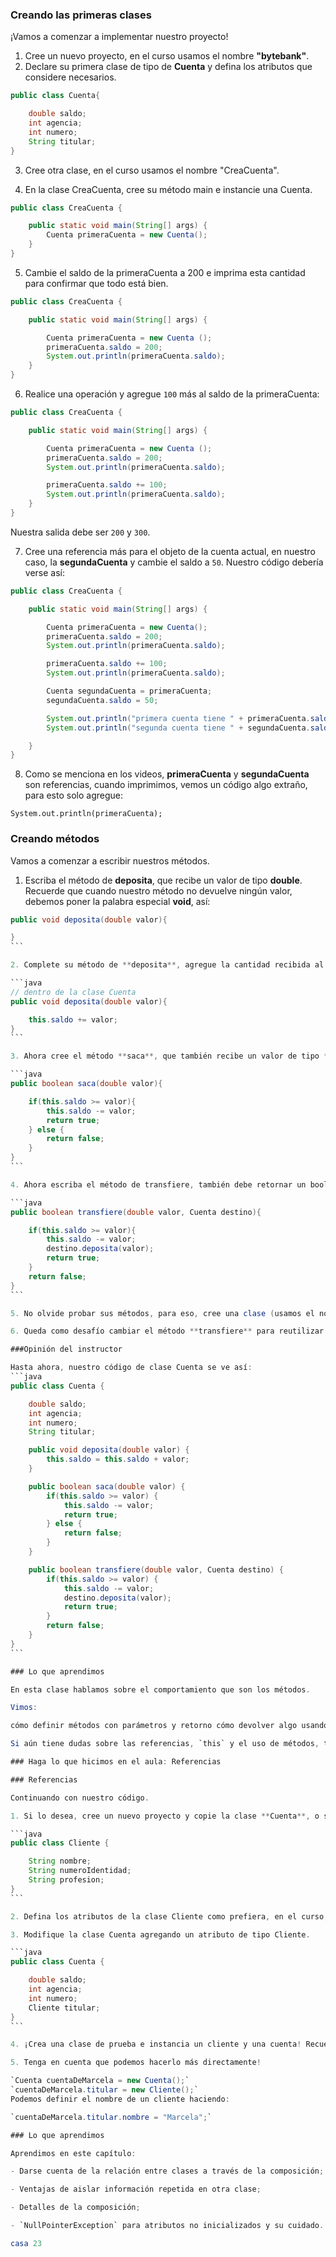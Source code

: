### Creando las primeras clases

¡Vamos a comenzar a implementar nuestro proyecto!

1. Cree un nuevo proyecto, en el curso usamos el nombre **"bytebank"**.
2. Declare su primera clase de tipo de **Cuenta** y defina los atributos que considere necesarios.

```java
public class Cuenta{

    double saldo;
    int agencia;
    int numero;
    String titular;
}
```

3. Cree otra clase, en el curso usamos el nombre "CreaCuenta".

4. En la clase CreaCuenta, cree su método main e instancie una Cuenta.

```java
public class CreaCuenta {

    public static void main(String[] args) {
        Cuenta primeraCuenta = new Cuenta();
    }
}
```
5. Cambie el saldo de la primeraCuenta a 200 e imprima esta cantidad para confirmar que todo está bien.

```java
public class CreaCuenta {

    public static void main(String[] args) {

        Cuenta primeraCuenta = new Cuenta ();
        primeraCuenta.saldo = 200;
        System.out.println(primeraCuenta.saldo);
    }
}
```

6. Realice una operación y agregue `100` más al saldo de la primeraCuenta:

```java
public class CreaCuenta {

    public static void main(String[] args) {

        Cuenta primeraCuenta = new Cuenta ();
        primeraCuenta.saldo = 200;
        System.out.println(primeraCuenta.saldo);

        primeraCuenta.saldo += 100;
        System.out.println(primeraCuenta.saldo);
    }
}
```

Nuestra salida debe ser `200` y `300`.

7. Cree una referencia más para el objeto de la cuenta actual, en nuestro caso, la **segundaCuenta** y cambie el saldo a `50`. Nuestro código debería verse así:

```java
public class CreaCuenta {

    public static void main(String[] args) {

        Cuenta primeraCuenta = new Cuenta();
        primeraCuenta.saldo = 200;
        System.out.println(primeraCuenta.saldo);

        primeraCuenta.saldo += 100;
        System.out.println(primeraCuenta.saldo);

        Cuenta segundaCuenta = primeraCuenta;
        segundaCuenta.saldo = 50;

        System.out.println("primera cuenta tiene " + primeraCuenta.saldo);
        System.out.println("segunda cuenta tiene " + segundaCuenta.saldo);

    }
}
```

8. Como se menciona en los videos, **primeraCuenta** y **segundaCuenta** son referencias, cuando imprimimos, vemos un código algo extraño, para esto solo agregue:

`System.out.println(primeraCuenta);`

### Creando métodos

Vamos a comenzar a escribir nuestros métodos.

1. Escriba el método de **deposita**, que recibe un valor de tipo **double**. Recuerde que cuando nuestro método no devuelve ningún valor, debemos poner la palabra especial **void**, así:

````java
public void deposita(double valor){

}
```

2. Complete su método de **deposita**, agregue la cantidad recibida al saldo de su cuenta, no olvide usar **this**.

```java
// dentro de la clase Cuenta
public void deposita(double valor){

    this.saldo += valor;
}
```

3. Ahora cree el método **saca**, que también recibe un valor de tipo **double**, en este caso, nuestro método debe retornar un valor **boolean**, así que no olvide el **return**.

```java
public boolean saca(double valor){

    if(this.saldo >= valor){
        this.saldo -= valor;
        return true;
    } else {
        return false;
    }
}
```

4. Ahora escriba el método de transfiere, también debe retornar un booleano, pero ahora recibirá una **Cuenta** que será el destino y la cantidad que se transferirá.

```java
public boolean transfiere(double valor, Cuenta destino){

    if(this.saldo >= valor){
        this.saldo -= valor;
        destino.deposita(valor);    
        return true;
    }
    return false;
}
```

5. No olvide probar sus métodos, para eso, cree una clase (usamos el nombre T**estMetodos**) y escriba el **main**, ¡vea si todo funciona!

6. Queda como desafío cambiar el método **transfiere** para reutilizar nuestro código implementado en **saca** para simplificar el código.

###Opinión del instructor

Hasta ahora, nuestro código de clase Cuenta se ve así:
```java
public class Cuenta {

    double saldo;
    int agencia;
    int numero;
    String titular;

    public void deposita(double valor) {
        this.saldo = this.saldo + valor;
    }

    public boolean saca(double valor) {
        if(this.saldo >= valor) {
            this.saldo -= valor;
            return true;
        } else {
            return false;
        }
    }

    public boolean transfiere(double valor, Cuenta destino) {
        if(this.saldo >= valor) {
            this.saldo -= valor;
            destino.deposita(valor);
            return true;
        }
        return false;
    }
}
```

### Lo que aprendimos

En esta clase hablamos sobre el comportamiento que son los métodos.

Vimos:

cómo definir métodos con parámetros y retorno cómo devolver algo usando la palabra clave `return` cómo usar la referencia `this` para acceder a un atributo que podemos pasar una referencia como parámetro de método los métodos se invocan desde la referencia utilizando el operador .

Si aún tiene dudas sobre las referencias, `this` y el uso de métodos, tenga la seguridad de que en las próximas clases (y cursos) revisaremos los conceptos y practicaremos mucho más. ¿Continuamos?

### Haga lo que hicimos en el aula: Referencias

### Referencias

Continuando con nuestro código.

1. Si lo desea, cree un nuevo proyecto y copie la clase **Cuenta**, o simplemente cree una nueva clase **Cliente** para componer nuestro **byteban**k, nuestra clase **Cliente** debería tener este aspecto:

```java
public class Cliente {

    String nombre;
    String numeroIdentidad;
    String profesion;
}
```

2. Defina los atributos de la clase Cliente como prefiera, en el curso, usamos nombre, numeroIdentidad y profesion.

3. Modifique la clase Cuenta agregando un atributo de tipo Cliente.

```java
public class Cuenta {

    double saldo;
    int agencia;
    int numero;
    Cliente titular;
}
```

4. ¡Crea una clase de prueba e instancia un cliente y una cuenta! Recuerde que un atributo del **titular** de la cuenta tiene un **Cliente**

5. Tenga en cuenta que podemos hacerlo más directamente!

`Cuenta cuentaDeMarcela = new Cuenta();`
`cuentaDeMarcela.titular = new Cliente();` 
Podemos definir el nombre de un cliente haciendo:

`cuentaDeMarcela.titular.nombre = "Marcela";`

### Lo que aprendimos

Aprendimos en este capítulo:

- Darse cuenta de la relación entre clases a través de la composición;

- Ventajas de aislar información repetida en otra clase;

- Detalles de la composición;

- `NullPointerException` para atributos no inicializados y su cuidado.

casa 23



